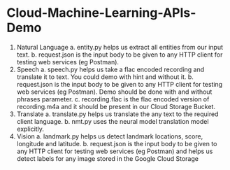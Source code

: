# Cloud-Machine-Learning-APIs-Demo
1. Natural Language
    a. entity.py helps us extract all entities from our input text.
    b. request.json is the input body to be given to any HTTP client for testing web services (eg Postman).
2. Speech
    a. speech.py helps us take a flac encoded recording and translate it to text. You could demo with hint and without it.
    b. request.json is the input body to be given to any HTTP client for testing web services (eg Postman). Demo should be         done with and without phrases parameter.
    c. recording.flac is the flac encoded version of recording.m4a and it should be present in our Cloud Storage Bucket.
3. Translate
    a. translate.py helps us translate the any text to the required client language.
    b. nmt.py uses the neural model translation model explicitly.
4. Vision
    a. landmark.py helps us detect landmark locations, score, longitude and latitude.
    b. request.json is the input body to be given to any HTTP client for testing web services (eg Postman) and helps us detect      labels for any image stored in the Google Cloud Storage
